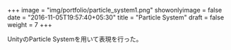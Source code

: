 +++
image = "img/portfolio/particle_system1.png"
showonlyimage = false
date = "2016-11-05T19:57:40+05:30"
title = "Particle System"
draft = false
weight = 7
+++

UnityのParticle Systemを用いて表現を行った。